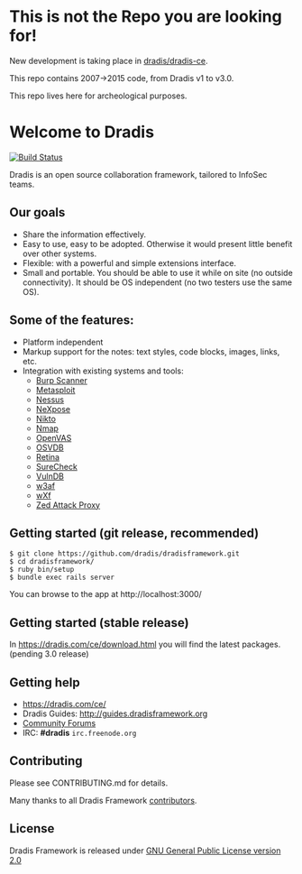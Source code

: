 # This is not the Repo you are looking for!

New development is taking place in [dradis/dradis-ce](https://github.com/dradis/dradis-ce).

This repo contains 2007->2015 code, from Dradis v1 to v3.0.

This repo lives here for archeological purposes.

# Welcome to Dradis

[![Build Status](https://secure.travis-ci.org/dradis/dradisframework.png)](https://secure.travis-ci.org/dradis/dradisframework)

Dradis is an open source collaboration framework, tailored to InfoSec teams.


## Our goals

* Share the information effectively.
* Easy to use, easy to be adopted. Otherwise it would present little benefit over other systems.
* Flexible: with a powerful and simple extensions interface.
* Small and portable. You should be able to use it while on site (no outside connectivity). It should be OS independent (no two testers use the same OS).


## Some of the features:

* Platform independent
* Markup support for the notes: text styles, code blocks, images, links, etc.
* Integration with existing systems and tools:
  * [Burp Scanner](http://portswigger.net/burp/scanner.html)
  * [Metasploit](http://www.metasploit.com/)
  * [Nessus](http://www.nessus.org/products/nessus)
  * [NeXpose](http://www.rapid7.com/products/nexpose-community-edition.jsp)
  * [Nikto](http://cirt.net/nikto2)
  * [Nmap](http://nmap.org)
  * [OpenVAS](http://www.openvas.org/)
  * [OSVDB](http://osvdb.org)
  * [Retina](http://www.eeye.com/products/retina/retina-network-scanner)
  * [SureCheck](http://www.wildcroftsecurity.com/)
  * [VulnDB](http://vulndbhq.com)
  * [w3af](http://w3af.sourceforge.net/)
  * [wXf](https://github.com/WebExploitationFramework/wXf)
  * [Zed Attack Proxy](https://www.owasp.org/index.php/OWASP_Zed_Attack_Proxy_Project)


## Getting started (git release, recommended)

```
$ git clone https://github.com/dradis/dradisframework.git
$ cd dradisframework/
$ ruby bin/setup
$ bundle exec rails server
```

You can browse to the app at http://localhost:3000/



<!--On Debian-based operating systems (Ubuntu, BackTrack, etc.) use this script:

    $ bash < <(curl -s https://raw.github.com/dradis/meta/master/install.sh)

The script:
  1. Checks for system-level dependencies (git, openssl, etc.)
  2. Installs [RVM](http://beginrescueend.com/rvm/install/) and Ruby 1.9.3. It detects and reuses your existing RVM too.
  3. Downloads and prepares the git repo with Dradis code

[View install.sh source](https://github.com/dradis/meta/blob/master/install.sh)

If you want to manually clone the repo:

    $ mkdir dradis-git
    $ cd dradis-git/
    $ git clone https://github.com/dradis/dradisframework.git server

Then download the reset and start scripts to your dradis-git/ folder:

    $ curl -O https://raw.github.com/dradis/meta/master/reset.sh
    $ curl -O https://raw.github.com/dradis/meta/master/start.sh
    $ chmod +x *.sh
    $ ./reset.sh

Once the environment is ready, you can start the server with:

    $ ./start.sh

And browse to https://localhost:3004 to start using Dradis.

If you would like to make Dradis accessible to other people on the network:

    $ ./start.sh -b 0.0.0.0 -p 443

The `-b` option defines Dradis' bind address and the `-p` option can be used to change the port. -->


## Getting started (stable release)

In https://dradis.com/ce/download.html you will find the latest packages. (pending 3.0 release)


<!-- Uncompress, verify and prepare the environment:

    $ tar xvvjf dradis-vX.Y.Z.tar.bz2
    $ cd dradis-vX.Y/
    $ ./verify.sh
      # follow instructions / install dependencies
    $ ./reset.sh

Once the environment is ready, you can start the server with:

    $ ./start.sh

And browse to https://localhost:3004 to start using Dradis. If you need to bind
to a different address (so others can connect to your instance) or another port
number, you can use the -b and -p switches respectively:

    $ ./start.sh -b 10.0.0.123 -p 443 -->


## Getting help

* https://dradis.com/ce/
* Dradis Guides: http://guides.dradisframework.org
* [Community Forums](http://discuss.dradisframework.org/)
* IRC: **#dradis** `irc.freenode.org`


## Contributing

Please see CONTRIBUTING.md for details.

Many thanks to all Dradis Framework [contributors](https://github.com/dradis/dradisframework/graphs/contributors).


## License

Dradis Framework is released under [GNU General Public License version 2.0](http://www.gnu.org/licenses/old-licenses/gpl-2.0.html)
